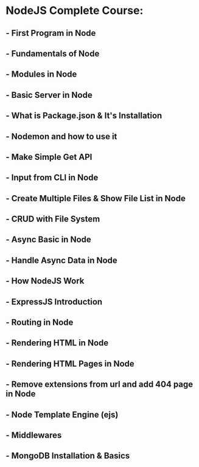 # NodeJS Complete Course:      

## - First Program in Node 
## - Fundamentals of Node
## - Modules in Node
## - Basic Server in Node
## - What is Package.json & It's Installation
## - Nodemon and how to use it
## - Make Simple Get API  
## - Input from CLI in Node 
## - Create Multiple Files & Show File List in Node 
## - CRUD with File System
## - Async Basic in Node
## - Handle Async Data in Node
## - How NodeJS Work
## - ExpressJS Introduction
## - Routing in Node
## - Rendering HTML in Node
## - Rendering HTML Pages in Node
## - Remove extensions from url and add 404 page in Node
## - Node Template Engine (ejs)
## - Middlewares 
## - MongoDB Installation & Basics
